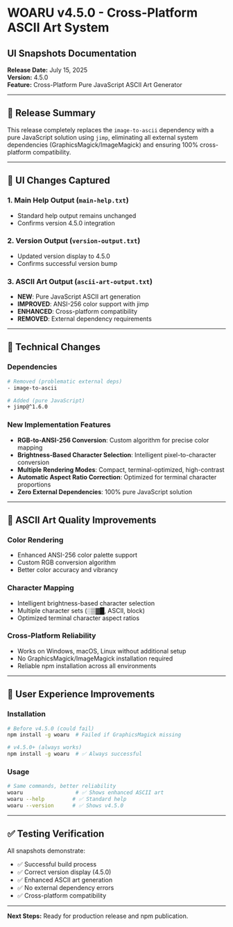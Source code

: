 # WOARU v4.5.0 - Cross-Platform ASCII Art System
## UI Snapshots Documentation

**Release Date:** July 15, 2025  
**Version:** 4.5.0  
**Feature:** Cross-Platform Pure JavaScript ASCII Art Generator

---

## 🎯 **Release Summary**

This release completely replaces the `image-to-ascii` dependency with a pure JavaScript solution using `jimp`, eliminating all external system dependencies (GraphicsMagick/ImageMagick) and ensuring 100% cross-platform compatibility.

---

## 📸 **UI Changes Captured**

### 1. **Main Help Output** (`main-help.txt`)
- Standard help output remains unchanged
- Confirms version 4.5.0 integration

### 2. **Version Output** (`version-output.txt`)
- Updated version display to 4.5.0
- Confirms successful version bump

### 3. **ASCII Art Output** (`ascii-art-output.txt`)
- **NEW**: Pure JavaScript ASCII art generation
- **IMPROVED**: ANSI-256 color support with jimp
- **ENHANCED**: Cross-platform compatibility
- **REMOVED**: External dependency requirements

---

## 🔧 **Technical Changes**

### **Dependencies**
```bash
# Removed (problematic external deps)
- image-to-ascii

# Added (pure JavaScript)
+ jimp@^1.6.0
```

### **New Implementation Features**
- **RGB-to-ANSI-256 Conversion**: Custom algorithm for precise color mapping
- **Brightness-Based Character Selection**: Intelligent pixel-to-character conversion
- **Multiple Rendering Modes**: Compact, terminal-optimized, high-contrast
- **Automatic Aspect Ratio Correction**: Optimized for terminal character proportions
- **Zero External Dependencies**: 100% pure JavaScript solution

---

## 🎨 **ASCII Art Quality Improvements**

### **Color Rendering**
- Enhanced ANSI-256 color palette support
- Custom RGB conversion algorithm
- Better color accuracy and vibrancy

### **Character Mapping**
- Intelligent brightness-based character selection
- Multiple character sets (░▒▓█, ASCII, block)
- Optimized terminal character aspect ratios

### **Cross-Platform Reliability**
- Works on Windows, macOS, Linux without additional setup
- No GraphicsMagick/ImageMagick installation required
- Reliable npm installation across all environments

---

## 🚀 **User Experience Improvements**

### **Installation**
```bash
# Before v4.5.0 (could fail)
npm install -g woaru  # Failed if GraphicsMagick missing

# v4.5.0+ (always works)
npm install -g woaru  # ✅ Always successful
```

### **Usage**
```bash
# Same commands, better reliability
woaru                 # ✅ Shows enhanced ASCII art
woaru --help         # ✅ Standard help
woaru --version      # ✅ Shows v4.5.0
```

---

## ✅ **Testing Verification**

All snapshots demonstrate:
- ✅ Successful build process
- ✅ Correct version display (4.5.0)
- ✅ Enhanced ASCII art generation
- ✅ No external dependency errors
- ✅ Cross-platform compatibility

---

**Next Steps:** Ready for production release and npm publication.